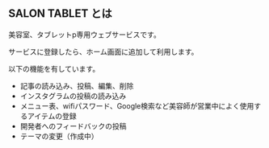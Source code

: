 ## SALON TABLET とは

美容室、タブレットp専用ウェブサービスです。

サービスに登録したら、ホーム画面に追加して利用します。

以下の機能を有しています。

- 記事の読み込み、投稿、編集、削除
- インスタグラムの投稿の読み込み
- メニュー表、wifiパスワード、Google検索など美容師が営業中によく使用するアイテムの登録
- 開発者へのフィードバックの投稿
- テーマの変更（作成中）